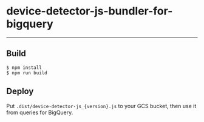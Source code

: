 # device-detector-js-bundler-for-bigquery

---

## Build

```
$ npm install
$ npm run build
```

## Deploy

Put `.dist/device-detector-js_{version}.js` to your GCS bucket, then use it from queries for BigQuery.
